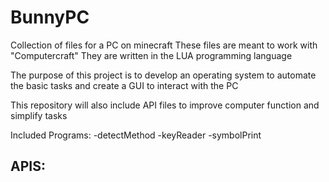 # BunnyPC
Collection of files for a PC on minecraft
These files are meant to work with "Computercraft"
They are written in the LUA programming language

The purpose of this project is to develop an operating system to automate
the basic tasks and create a GUI to interact with
the PC

This repository will also include API files to improve computer
function and simplify tasks


Included Programs:
-detectMethod
-keyReader
-symbolPrint

APIS:
-
